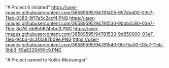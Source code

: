 "# Project 6 initiated"
https://user-images.githubusercontent.com/36589595/94781405-657dbd00-03e7-11eb-8383-9f17a5c2acf4.PNG
https://user-images.githubusercontent.com/36589595/94781530-9bbb3c80-03e7-11eb-8d76-db8b0674ebd3.PNG
https://user-images.githubusercontent.com/36589595/94781533-9d850000-03e7-11eb-94b3-0c3f3387b09e.PNG
https://user-images.githubusercontent.com/36589595/94781540-9fe75a00-03e7-11eb-9bb3-59a8229490c9.PNG

"# Project named to Kotlin-Messenger"
